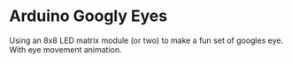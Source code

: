 # Arduino Googly Eyes
Using an 8x8 LED matrix module (or two) to make a fun set of googles eye. With eye movement animation.
